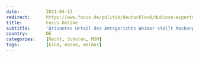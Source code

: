 ```yaml
---
date:          2021-04-13
redirect:      https://www.focus.de/politik/deutschland/dubiose-expertengutachten-als-grundlage-brisantes-urteil-des-amtsgerichts-weimar-stellt-maskenpflicht-an-schulen-in-frage_id_13178799.html
title:         Focus Online
subtitle:      'Brisantes Urteil des Amtsgerichts Weimar stellt Maskenpflicht an Schulen in Frage'
country:       DE
categories:    [Recht, Schulen, MSM]
tags:          [kind, maske, weimar]
---
```

